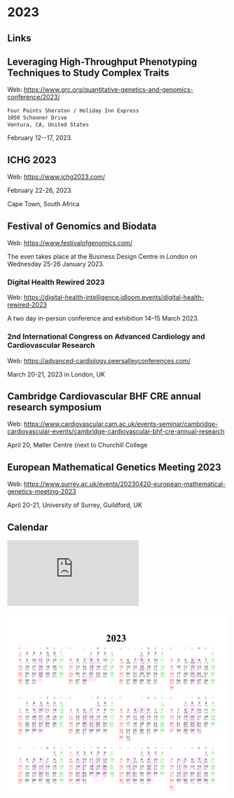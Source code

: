 # 2023

## Links

## Leveraging High-Throughput Phenotyping Techniques to Study Complex Traits

Web: <https://www.grc.org/quantitative-genetics-and-genomics-conference/2023/>

```
Four Points Sheraton / Holiday Inn Express
1050 Schooner Drive
Ventura, CA, United States
```

February 12--17, 2023.

## ICHG 2023

Web: <https://www.ichg2023.com/>

February 22-26, 2023.

Cape Town, South Africa

## Festival of Genomics and Biodata

Web: <https://www.festivalofgenomics.com/>

The even takes place at the Business Design Centre in London on Wednesday 25-26 January 2023.

### Digital Health Rewired 2023

Web: <https://digital-health-intelligence.idloom.events/digital-health-rewired-2023>

A two day in-person conference and exhibition 14–15 March 2023.

### 2nd International Congress on Advanced Cardiology and Cardiovascular Research

Web: <https://advanced-cardiology.peersalleyconferences.com/>

March 20-21, 2023 in London, UK

## Cambridge Cardiovascular BHF CRE annual research symposium

Web: <https://www.cardiovascular.cam.ac.uk/events-seminar/cambridge-cardiovascular-events/cambridge-cardiovascular-bhf-cre-annual-research>

April 20, Møller Centre (next to Churchill College

## European Mathematical Genetics Meeting 2023

Web: <https://www.surrey.ac.uk/events/20230420-european-mathematical-genetics-meeting-2023>

April 20-21, University of Surrey, Guildford, UK

## Calendar

![A glance](https://www.calendarpedia.co.uk/download/calendar-2023-landscape-year-at-a-glance-in-colour.pdf)

![Calendar](2023.png)
